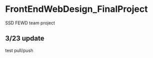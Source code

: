 # FrontEndWebDesign_FinalProject
SSD FEWD team project

3/23 update
-----------------------------------
test pull/push
